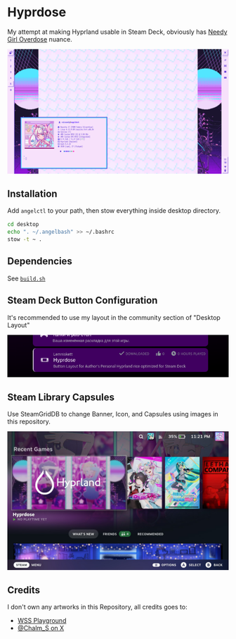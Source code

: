 # Hyprdose

My attempt at making Hyprland usable in Steam Deck, obviously has [Needy Girl Overdose](https://store.steampowered.com/app/1451940/NEEDY_STREAMER_OVERLOAD/) nuance.

![desktop](screenshots/hyprdose-desktop.png)

## Installation

Add `angelctl` to your path, then stow everything inside desktop directory.

```sh
cd desktop
echo ". ~/.angelbash" >> ~/.bashrc
stow -t ~ .
```

## Dependencies

See [`build.sh`](https://github.com/lemniskett/bazzite-deck-hyprdose/blob/master/build.sh)

## Steam Deck Button Configuration

It's recommended to use my layout in the community section of "Desktop Layout"

![button-layout](screenshots/hyprdose-button-layout.png)

## Steam Library Capsules

Use SteamGridDB to change Banner, Icon, and Capsules using images in this repository.

![steam](screenshots/hyprdose-steam.jpg)

## Credits

I don't own any artworks in this Repository, all credits goes to:

- [WSS Playground](https://store.steampowered.com/publisher/WSSplayground)
- [@Chalm_S on X](https://x.com/Chalm_S/status/1488378365266788352)

